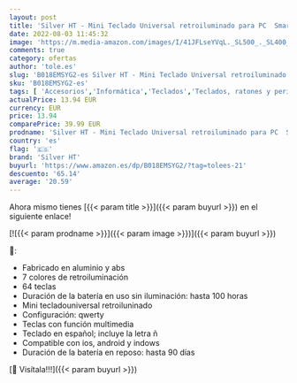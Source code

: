 ```yaml
---
layout: post
title: 'Silver HT - Mini Teclado Universal retroiluminado para PC  Smart TV  Smartphones y Tablets. Conectividad Bluetooth. 7 Colores LED. Teclado en español  Incluye la Letra Ñ.'
date: 2022-08-03 11:45:32
image: 'https://m.media-amazon.com/images/I/41JFLseYVqL._SL500_._SL400_.jpg'
comments: true
category: ofertas
author: 'tole.es'
slug: 'B018EMSYG2-es Silver HT - Mini Teclado Universal retroiluminado para PC...'
sku: 'B018EMSYG2-es'
tags: [ 'Accesorios','Informática','Teclados','Teclados, ratones y periféricos de entrada','silver ht','smart','tv','🇪🇸', ]
actualPrice: 13.94 EUR
currency: EUR
price: 13.94
comparePrice: 39.99 EUR
prodname: 'Silver HT - Mini Teclado Universal retroiluminado para PC  Smart TV  Smartphones y Tablets. Conectividad Bluetooth. 7 Colores LED. Teclado en español  Incluye la Letra Ñ.'
country: 'es'
flag: '🇪🇸'
brand: 'Silver HT'
buyurl: 'https://www.amazon.es/dp/B018EMSYG2/?tag=tolees-21'
descuento: '65.14'
average: '20.59'
---
```


Ahora mismo tienes [{{< param title >}}]({{< param buyurl >}}) en el siguiente enlace!

[![{{< param prodname >}}]({{< param image >}})]({{< param buyurl >}})

🔎:

- Fabricado en aluminio y abs
- 7 colores de retroiluminación
- 64 teclas
- Duración de la batería en uso sin iluminación: hasta 100 horas
- Mini tecladouniversal retroiluninado
- Configuración: qwerty
- Teclas con función multimedia
- Teclado en español; incluye la letra ñ
- Compatible con ios, android y indows
- Duración de la batería en reposo: hasta 90 días

[🛒 Visítala!!!]({{< param buyurl >}})
